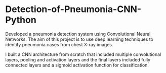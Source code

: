 # Detection-of-Pneumonia-CNN-Python

Developed a pneumonia detection system using Convolutional Neural Networks.
The aim of this project is to use deep learning techniques to identify pneumonia cases from chest X-ray images.

I built a CNN architecture from scratch that included multiple convolutional layers, pooling and activation layers and the final layers included fully connected layers and a sigmoid activation function for classification.
